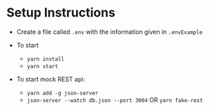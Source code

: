 # Setup Instructions

- Create a file called `.env` with the information given in `.envExample`

- To start

  - `yarn install`
  - `yarn start`

- To start mock REST api:
  - `yarn add -g json-server`
  - `json-server --watch db.json --port 3004` OR `yarn fake-rest`
